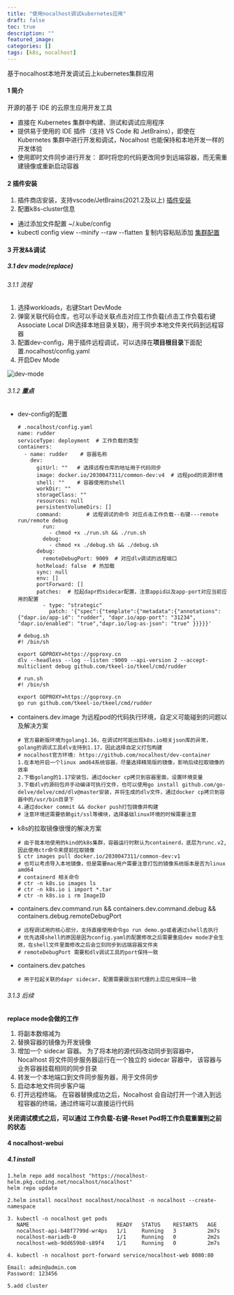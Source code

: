 ```yaml
---
title: "使用nocalhost调试kubernetes应用"
draft: false
toc: true
description: ""
featured_image:
categories: []
tags: [k8s, nocalhost]
---
```

基于nocalhost本地开发调试云上kubernetes集群应用<!--more-->
#### 1 简介
开源的基于 IDE 的云原生应用开发工具
- 直接在 Kubernetes 集群中构建、测试和调试应用程序
- 提供易于使用的 IDE 插件（支持 VS Code 和 JetBrains），即使在 Kubernetes 集群中进行开发和调试，Nocalhost 也能保持和本地开发一样的开发体验
- 使用即时文件同步进行开发： 即时将您的代码更改同步到远端容器，而无需重建镜像或重新启动容器
#### 2 插件安装
1. 插件商店安装，支持vscode/JetBrains(2021.2及以上)
[插件安装](https://nocalhost.dev/zh-CN/docs/installation)
2. 配置k8s-cluster信息
- 通过添加文件配置 ~/.kube/config
- kubectl config view --minify --raw --flatten 复制内容粘贴添加
[集群配置](https://nocalhost.dev/zh-CN/docs/installation)
#### 3 开发&&调试
##### 3.1 dev mode(replace)
###### 3.1.1 流程
1. 选择workloads，右键Start DevMode
2. 弹窗关联代码仓库，也可以手动关联点击对应工作负载(点击工作负载右键Associate Local DIR选择本地目录关联)，用于同步本地文件夹代码到远程容器
3. 配置dev-config，用于插件远程调试，可以选择在**项目根目录**下面配置.nocalhost/config.yaml
4. 开启Dev Mode

![](https://cwiki.yunify.com/download/attachments/116791596/dev-mode.png?version=2&modificationDate=1652976417594&api=v2 "dev-mode")
###### 3.1.2 **重点**
- dev-config的配置
    ```
    # .nocalhost/config.yaml
    name: rudder
    serviceType: deployment  # 工作负载的类型
    containers:
      - name: rudder    # 容器名称
        dev:
          gitUrl: ""   # 选择远程仓库的地址用于代码同步
          image: docker.io/2030047311/common-dev:v4  # 远程pod的资源环境
          shell: ""    # 容器使用的shell
          workDir: ""
          storageClass: ""
          resources: null
          persistentVolumeDirs: []
          command:        # 远程调试的命令 对应点击工作负载--右键---remote run/remote debug
            run:
              - chmod +x ./run.sh && ./run.sh
            debug:
              - chmod +x ./debug.sh && ./debug.sh
          debug:
            remoteDebugPort: 9009  # 对应dlv调试的远程端口
          hotReload: false  # 热加载
          sync: null
          env: []
          portForward: []
          patches:  # 拉起dapr的sidecar配置，注意appid以及app-port对应当前应用的配置
            - type: "strategic"
              patch: '{"spec":{"template":{"metadata":{"annotations":{"dapr.io/app-id": "rudder", "dapr.io/app-port": "31234", "dapr.io/enabled": "true","dapr.io/log-as-json": "true" }}}}}'
    ```
    ```
    # debug.sh
    #! /bin/sh
    
    export GOPROXY=https://goproxy.cn
    dlv --headless --log --listen :9009 --api-version 2 --accept-multiclient debug github.com/tkeel-io/tkeel/cmd/rudder
    ```
    ```
    # run.sh
    #! /bin/sh
    
    export GOPROXY=https://goproxy.cn
    go run github.com/tkeel-io/tkeel/cmd/rudder
    ```
- containers.dev.image 为远程pod的代码执行环境，自定义可能碰到的问题以及解决方案
    ```
    # 官方最新版环境为golang1.16，在调试时可能出现k8s.io相关json库的异常，golang的调试工具dlv支持到1.17，因此选择自定义打包构建
    # nocalhost官方环境: https://github.com/nocalhost/dev-container
    1.在本地开启一个linux amd64系统容器，尽量选择精简版的镜像，影响后续拉取镜像的效率
    2.下载golang的1.17安装包，通过docker cp拷贝到容器里面，设置环境变量
    3.下载dlv的源码包并手动编译可执行文件，也可以使用go install github.com/go-delve/delve/cmd/dlv@master安装，并将生成的dlv文件，通过docker cp拷贝到容器中的/usr/bin目录下
    4.通过docker commit && docker push打包镜像并构建
    # 注意环境还需要依赖git/ssl等模块，选择基础linux环境的时候需要注意
    ```
- k8s的拉取镜像很慢的解决方案
    ```
    # 由于我本地使用的kind的k8s集群，容器运行时默认为containerd，底层为runc.v2,因此使用ctr命令来提前拉取镜像
    $ ctr images pull docker.io/2030047311/common-dev:v1
    # 也可以考虑导入本地镜像，但是需要mac用户需要注意打包的镜像系统版本是否为linux amd64
    # containerd 相关命令
    # ctr -n k8s.io images ls
    # ctr -n k8s.io i import *.tar
    # ctr -n k8s.io i rm ImageID
    ```
- containers.dev.command.run && containers.dev.command.debug && containers.debug.remoteDebugPort
    ```
    # 远程调试用的核心部分，支持直接使用命令go run demo.go或者通过shell去执行
    # 优先选择shell的原因是因为config.yaml的配置修改之后需要重启dev mode才会生效，在shell文件里面修改之后会立刻同步到远端容器文件夹
    # remoteDebugPort 需要和dlv调试工具的port保持一致
    ```
- containers.dev.patches
    ```
    # 用于拉起关联的dapr sidecar，配置需要跟当前代理的上层应用保持一致
    ```
###### 3.1.3 后续
**replace mode会做的工作**
1. 将副本数缩减为
2. 替换容器的镜像为开发镜像
3. 增加一个 sidecar 容器。 为了将本地的源代码改动同步到容器中， Nocalhost 将文件同步服务器运行在一个独立的 sidecar 容器中， 该容器与业务容器挂载相同的同步目录
4. 转发一个本地端口到文件同步服务器，用于文件同步
5. 启动本地文件同步客户端
6. 打开远程终端。 在容器替换成功之后，Nocalhost 会自动打开一个进入到远程容器的终端，通过终端可以直接运行代码

**关闭调试模式之后，可以通过 工作负载-右键-Reset Pod将工作负载重置到之前的状态**
   

#### 4 nocalhost-webui
##### 4.1 install
```
1.helm repo add nocalhost "https://nocalhost-helm.pkg.coding.net/nocalhost/nocalhost"
helm repo update

2.helm install nocalhost nocalhost/nocalhost -n nocalhost --create-namespace

3. kubectl -n nocalhost get pods
   NAME                            READY   STATUS    RESTARTS   AGE
   nocalhost-api-b48f7799d-wr4ps   1/1     Running   3          2m7s
   nocalhost-mariadb-0             1/1     Running   0          2m2s
   nocalhost-web-9dd659b8-s89f4    1/1     Running   0          2m7s

4. kubectl -n nocalhost port-forward service/nocalhost-web 8080:80

Email: admin@admin.com
Password: 123456

5.add cluster
```